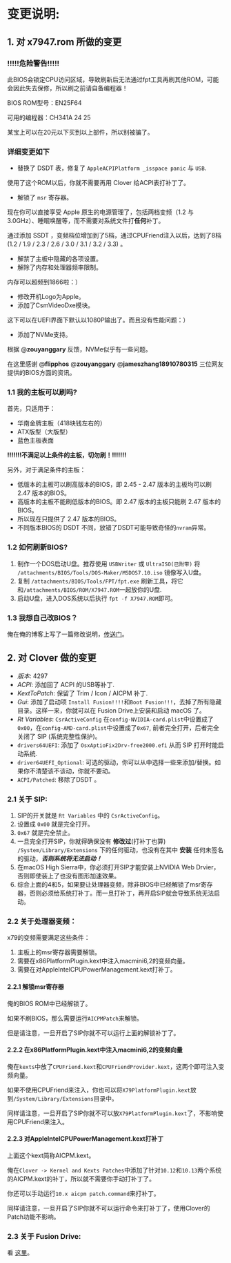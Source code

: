 # 变更说明:

## 1. 对 x7947.rom 所做的变更

### !!!!!危险警告!!!!!

此BIOS会锁定CPU访问区域，导致刷新后无法通过fpt工具再刷其他ROM，可能会因此失去保修，所以刷之前请自备编程器！

BIOS ROM型号：EN25F64

可用的编程器：CH341A 24 25

某宝上可以在20元以下买到以上部件，所以别被骗了。

### 详细变更如下

- 替换了 DSDT 表，修复了 `AppleACPIPlatform _isspace panic` 与 `USB`.

使用了这个ROM以后，你就不需要再用 Clover 给ACPI表打补丁了。

- 解锁了 `msr` 寄存器。

现在你可以直接享受 Apple 原生的电源管理了，包括两档变频（1.2 与 3.0GHz）、睡眠唤醒等，而不需要对系统文件打**任何**补丁。

通过添加 SSDT ，变频档位增加到了5档，通过CPUFriend注入以后，达到了8档 (1.2 / 1.9 / 2.3 / 2.6 / 3.0 / 3.1 / 3.2 / 3.3) 。

- 解禁了主板中隐藏的各项设置。
- 解除了内存和处理器频率限制。

内存可以超频到1866啦：）

- 修改开机Logo为Apple。
- 添加了CsmVideoDxe模块。

这下可以在UEFI界面下默认以1080P输出了。而且没有性能问题：）

- 添加了NVMe支持。

根据 @**zouyanggary** 反馈，NVMe似乎有一些问题。

在这里感谢 @**flipphos** @**zouyanggary** @**jameszhang18910780315** 三位网友提供的BIOS方面的资讯。

### 1.1 我的主板可以刷吗?

首先，只适用于：

- 华南金牌主板（418块钱左右的）
- ATX版型（大版型）
- 蓝色主板表面

**!!!!!!!不满足以上条件的主板，切勿刷！!!!!!!!**

另外，对于满足条件的主板：

- 低版本的主板可以刷高版本的BIOS，即 2.45 - 2.47 版本的主板均可以刷 2.47 版本的BIOS。
- 高版本的主板不能刷低版本的BIOS。即 2.47 版本的主板只能刷 2.47 版本的BIOS。
- 所以现在只提供了 2.47 版本的BIOS。
- 不同版本BIOS的 DSDT 不同，放错了DSDT可能导致奇怪的`nvram`异常。

### 1.2 如何刷新BIOS?

1. 制作一个DOS启动U盘。推荐使用 `USBWriter` 或 `UltraISO(已附带)` 将 `/attachments/BIOS/Tools/DOS-Maker/MSDOS7.10.iso` 镜像写入U盘。
2. 复制 `/attachments/BIOS/Tools/FPT/fpt.exe` 刷新工具，将它和`/attachments/BIOS/ROM/X7947.ROM`一起放你的U盘.
3. 启动U盘，进入DOS系统以后执行 `fpt -f X7947.ROM`即可。

### 1.3 我想自己改BIOS？

俺在俺的博客上写了一篇修改说明，[传送门](https://www.itmanbu.com/ami-bios-modification.html)。

## 2. 对 Clover 做的变更

- *版本*: 4297
- *ACPI*: 添加回了 ACPI 的USB等补丁.
- *KextToPatch*: 保留了 Trim / Icon / AICPM 补丁.
- *Gui*: 添加了启动项 `Install Fusion!!!!`和`Boot Fusion!!!`，去掉了所有隐藏目录。这样一来，你就可以在 Fusion Drive上安装和启动 macOS 了。
- *Rt Variables*: `CsrActiveConfig` 在`config-NVIDIA-card.plist`中设置成了 `0x00`，在`config-AMD-card.plist`中设置成了`0x67`, 前者完全打开，后者完全关闭了 SIP (系统完整性保护)。
- `drivers64UEFI`: 添加了 `OsxAptioFix2Drv-free2000.efi` 从而 SIP 打开时能启动系统.
- `driver64UEFI_Optional`: 可选的驱动，你可以从中选择一些来添加/替换。如果你不清楚该不该动，你就不要动。
- `ACPI/Patched`: 移除了DSDT 。

### 2.1 关于 SIP:

1. SIP的开关就是 `Rt Variables` 中的 `CsrActiveConfig`。
2. 设置成 `0x00` 就是完全打开。
3. `0x67` 就是完全禁止。
4. 一旦完全打开SIP，你就得确保没有 **修改过**(打补丁也算) `/System/Library/Extensions` 下的任何驱动，也没有在其中 **安装** 任何未签名的驱动，***否则系统将无法启动！***
5. 在macOS High Sierra中，你必须打开SIP才能安装上NVIDIA Web Drvier，否则即使装上了也没有图形加速效果。
6. 综合上面的4和5，如果要让处理器变频，除非BIOS中已经解锁了msr寄存器，否则必须给系统打补丁。而一旦打补丁，再开启SIP就会导致系统无法启动。

### 2.2 关于处理器变频：

x79的变频需要满足这些条件：

1. 主板上的msr寄存器需要解锁。
2. 需要在x86PlatformPlugin.kext中注入macmini6,2的变频向量。
3. 需要在对AppleIntelCPUPowerManagement.kext打补丁。

#### 2.2.1 解锁msr寄存器

俺的BIOS ROM中已经解锁了。

如果不刷BIOS，那么需要运行`AICPMPatch`来解锁。

但是请注意，一旦开启了SIP你就不可以运行上面的解锁补丁了。

#### 2.2.2 在x86PlatformPlugin.kext中注入macmini6,2的变频向量

俺在`kexts`中放了`CPUFriend.kext`和`CPUFriendProvider.kext`，这两个即可注入变频向量。

如果不使用CPUFriend来注入，你也可以将`X79PlatformPlugin.kext`放到`/System/Library/Extensions`目录中。

同样请注意，一旦开启了SIP你就不可以放`X79PlatformPlugin.kext`了，不影响使用CPUFriend来注入。

#### 2.2.3 对AppleIntelCPUPowerManagement.kext打补丁

上面这个kext简称AICPM.kext。

俺在`Clover -> Kernel and Kexts Patches`中添加了针对`10.12`和`10.13`两个系统的AICPM.kext的补丁，所以就不需要你手动打补丁了。

你还可以手动运行`10.x aicpm patch.command`来打补丁。

同样请注意，一旦开启了SIP你就不可以运行命令来打补丁了，使用Clover的Patch功能不影响。

### 2.3 关于 Fusion Drive:

看 [这里](https://github.com/cheneyveron/clover-x79-e5-2670-gtx650/blob/master/docs/fusion-drive-设置.md)。
